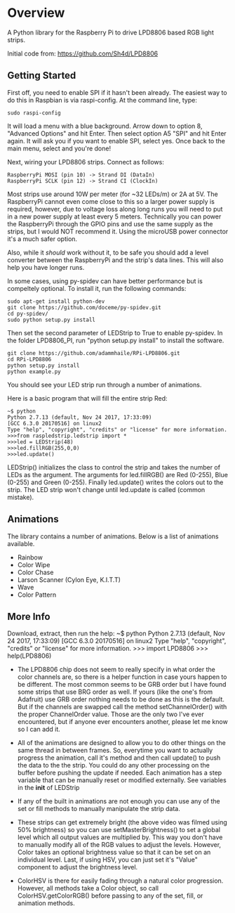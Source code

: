 Overview 
====
A Python library for the Raspberry Pi to drive LPD8806 based RGB light strips.

Initial code from: https://github.com/Sh4d/LPD8806

Getting Started 
---------------
First off, you need to enable SPI if it hasn't been already. 
The easiest way to do this in Raspbian is via raspi-config. 
At the command line, type:

	sudo raspi-config
	
It will load a menu with a blue background. 
Arrow down to option 8, "Advanced Options" and hit Enter. 
Then select option A5 "SPI" and hit Enter again. 
It will ask you if you want to enable SPI, select yes. 
Once back to the main menu, select <Finish> and you're done!

Next, wiring your LPD8806 strips.
Connect as follows:

	RaspberryPi MOSI (pin 10) -> Strand DI (DataIn)
	RaspberryPi SCLK (pin 12) -> Strand CI (ClockIn)

Most strips use around 10W per meter (for ~32 LEDs/m) or 2A at 5V.
The RaspberryPi cannot even come close to this so a larger power supply is required, 
however, due to voltage loss along long runs you will need to put in a new power supply at least every 5 meters.
Technically you can power the RaspberryPi through the GPIO pins and use the same supply as the strips, 
but I would NOT recommend it. Using the microUSB power connector it's a much safer option.

Also, while it *should* work without it, to be safe you should add a level converter 
between the RaspberryPi and the strip's data lines. This will also help you have longer runs.

In some cases, using py-spidev can have better performance but is compeltely optional. 
To install it, run the following commands:

	sudo apt-get install python-dev
	git clone https://github.com/doceme/py-spidev.git
	cd py-spidev/
	sudo python setup.py install

Then set the second parameter of LEDStrip to True to enable py-spidev.
In the folder LPD8806_PI, run "python setup.py install" to install the software.

    git clone https://github.com/adammhaile/RPi-LPD8806.git
    cd RPi-LPD8806
	python setup.py install
   	python example.py

You should see your LED strip run through a number of animations. 

Here is a basic program that will fill the entire strip Red:
	
	~$ python
	Python 2.7.13 (default, Nov 24 2017, 17:33:09)
	[GCC 6.3.0 20170516] on linux2
	Type "help", "copyright", "credits" or "license" for more information.
	>>>from raspledstrip.ledstrip import *
	>>>led = LEDStrip(48)
	>>>led.fillRGB(255,0,0)
	>>>led.update()
    
LEDStrip() initializes the class to control the strip and takes the number of LEDs as the argument. 
The arguments for led.fillRGB() are Red (0-255), Blue (0-255) and Green (0-255). 
Finally led.update() writes the colors out to the strip. 
The LED strip won't change until led.update is called (common mistake). 

Animations
----------
The library contains a number of animations. Below is a list of animations available.
* Rainbow
* Color Wipe
* Color Chase
* Larson Scanner (Cylon Eye, K.I.T.T)
* Wave
* Color Pattern


More Info
---------

Download, extract, then run the help:
	~$ python
	Python 2.7.13 (default, Nov 24 2017, 17:33:09)
	[GCC 6.3.0 20170516] on linux2
	Type "help", "copyright", "credits" or "license" for more information.
    >>> import LPD8806
    >>> help(LPD8806)



* The LPD8806 chip does not seem to really specify in what order the color channels are, so there is a helper function in case yours happen to be different. The most common seems to be GRB order but I have found some strips that use BRG order as well. If yours (like the one's from Adafruit) use GRB order nothing needs to be done as this is the default. But if the channels are swapped call the method setChannelOrder() with the proper ChannelOrder value. Those are the only two I've ever encountered, but if anyone ever encounters another, please let me know so I can add it.
 
* All of the animations are designed to allow you to do other things on the same thread in between frames. So, everytime you want to actually progress the animation, call it's method and then call update() to push the data to the the strip. You could do any other processing on the buffer before pushing the update if needed. Each animation has a step variable that can be manually reset or modified externally. See variables in the __init__ of LEDStrip
 
* If any of the built in animations are not enough you can use any of the set or fill methods to manually manipulate the strip data.
 
 * These strips can get extremely bright (the above video was filmed using 50% brightness) so you can use setMasterBrightness() to set a global level which all output values are multiplied by. This way you don't have to manually modify all of the RGB values to adjust the levels. However, Color takes an optional brightness value so that it can be set on an individual level. Last, if using HSV, you can just set it's "Value" component to adjust the brightness level.
 
* ColorHSV is there for easily fading through a natural color progression. However, all methods take a Color object, so call ColorHSV.getColorRGB() before passing to any of the set, fill, or animation methods.

